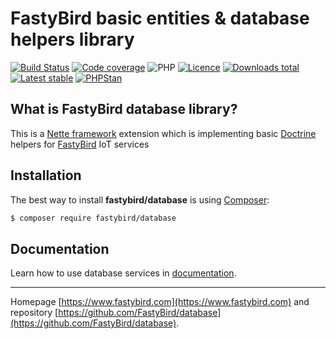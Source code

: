 # FastyBird basic entities & database helpers library

[![Build Status](https://badgen.net/github/checks/FastyBird/database/master?cache=300&style=flast-square)](https://github.com/FastyBird/database/actions)
[![Code coverage](https://badgen.net/coveralls/c/github/FastyBird/database?cache=300&style=flast-square)](https://coveralls.io/r/FastyBird/database)
![PHP](https://badgen.net/packagist/php/FastyBird/database?cache=300&style=flast-square)
[![Licence](https://badgen.net/packagist/license/FastyBird/database?cache=300&style=flast-square)](https://packagist.org/packages/FastyBird/database)
[![Downloads total](https://badgen.net/packagist/dt/FastyBird/database?cache=300&style=flast-square)](https://packagist.org/packages/FastyBird/database)
[![Latest stable](https://badgen.net/packagist/v/FastyBird/database/latest?cache=300&style=flast-square)](https://packagist.org/packages/FastyBird/database)
[![PHPStan](https://img.shields.io/badge/PHPStan-enabled-brightgreen.svg?style=flat-square)](https://github.com/phpstan/phpstan)

## What is FastyBird database library?

This is a [Nette framework](https://nette.org) extension which is implementing basic [Doctrine](https://www.doctrine-project.org/) helpers for [FastyBird](https://www.fastybird.com) IoT services

## Installation

The best way to install **fastybird/database** is using [Composer](http://getcomposer.org/):

```sh
$ composer require fastybird/database
```

## Documentation

Learn how to use database services in [documentation](https://github.com/FastyBird/database/blob/master/docs/en/index.md).

***
Homepage [https://www.fastybird.com](https://www.fastybird.com) and repository [https://github.com/FastyBird/database](https://github.com/FastyBird/database).
